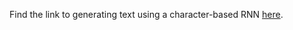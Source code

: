 Find the link to generating text using a character-based RNN [here](https://www.tensorflow.org/tutorials/sequences/text_generation).
